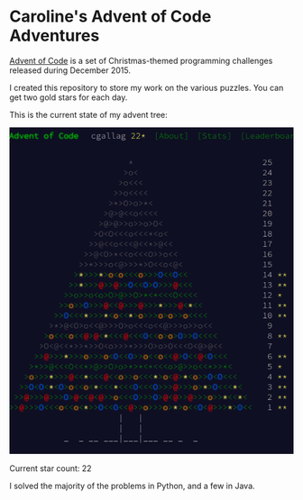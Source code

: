 # Caroline's Advent of Code Adventures

[Advent of Code](http://adventofcode.com/) is a set of Christmas-themed programming challenges released during December 
2015. 

I created this repository to store my work on the various puzzles. You can get two gold stars for each day.

This is the current state of my advent tree:

![advent tree](/img/advent_of_code_05_22.png?raw=true)

Current star count: 22

I solved the majority of the problems in Python, and a few in Java.